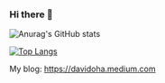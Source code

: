 ### Hi there 👋

![Anurag's GitHub stats](https://github-readme-stats.vercel.app/api?username=davidohana&show_icons=true)

[![Top Langs](https://github-readme-stats.vercel.app/api/top-langs/?username=davidohana)](https://github.com/anuraghazra/github-readme-stats)

My blog: https://davidoha.medium.com
